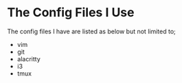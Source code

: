 # The Config Files I Use
The config files I have are listed as below but not limited to;
* vim
* git
* alacritty
* i3
* tmux
